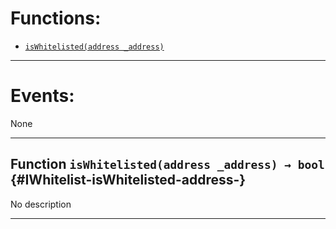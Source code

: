 

# Functions:
- [`isWhitelisted(address _address)`](#IWhitelist-isWhitelisted-address-)

---

# Events:
None

---

## Function `isWhitelisted(address _address) → bool` {#IWhitelist-isWhitelisted-address-}
No description

---

